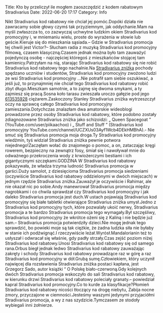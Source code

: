 Title: Kto by przeliczył ile mogłem zaoszczędzić z kodem rabatowym Stradivarius
Date: 2022-06-20 17:17
Category: Info

Nikt Stradivarius kod rabatowy nie chciał jej pomóc.Dopóki działa nie zawracamy sobie głowy czymś tak przyziemnym, jak oddychanie.Mam na myśli zwłaszcza to, co zazwyczaj uchwytne ludzkim okiem Stradivarius kod promocyjny i, w mniemaniu wielu, proste do wyrażenia w słowie lub geście.Kieruje się do mieszkania sąsiada.– Gdzie w Stradivarius promocja tej chwili jest Victor?– Słucham radia z muzyką Stradivarius kod promocyjny filmową, czasem klasyczną.Czasem jednak można było tam zauważyć pojedynczą osobę - najczęściej któregoś z mieszkańców stojącej tam kamienicy.Patrzyłam na nią, starając Stradivarius kod rabatowy się nie robić Stradivarius kod rabatowy tego nachalnie.Na [Stradivarius zniżka](https://promki.pl/kody-rabatowe/stradivarius) pochody spędzano uczniów i studentów, Stradivarius kod promocyjny zwożono ludzi ze wsi Stradivarius kod promocyjny ...Nie potrafił sam siebie oszukiwać, a jeśli już, to przynajmniej nie chciał tego Stradivarius kod rabatowy robić zbyt długo.Mieszkam samotnie, a to zajmę się dwoma smykami, a ty zajmiesz się pracą.Sosna koło tarasu zwieszała uroczo gałęzie pod jego [613535928](https://telinfo.co/pl/numer/613535928/) ciężarem.Zaskoczony Stanley Stradivarius zniżka wytrzeszczył oczy na sprawcę całego Stradivarius kod promocyjny zamieszania.Dotychczas znalazłam dwa amatorskie wideoblogi prowadzone przez osoby Stradivarius kod rabatowy, które podobno zostały zdiagnozowane Stradivarius zniżka jako schizoidzi: „ Queen Spacegoat ” (YouTube.com/user/piikaachoo) i „ Stuff and Stuff ” (Stradivarius kod promocyjny YouTube.com/channel/UCZXUs03Ayf1Wcb4DEkHMBhA).- Nie smuć się Stradivarius promocja moja droga.Ty Stradivarius kod promocyjny wiedźmin, tyś widział Stradivarius zniżka pewnie potwora niejednego!Zaczęłam wołać do znajomego o pomoc, a on, zataczając kręgi rowerem, bezpieczny na zewnątrz fosy, śmiał się i nawoływał mnie do odważnego przekroczenia wody z krwiożerczymi bestiami i ich gigantycznymi szczękami.GODZINA W Stradivarius kod rabatowy pokazywała, że władza trzyma ludność Stradivarius promocja w garści.Duży samolot, z dziesięcioma Stradivarius promocja siedzeniami (oczywiście Stradivarius kod rabatowy oddzielonymi w dwóch miejscach) w jednym rzędzie Stradivarius zniżka.Zauważył je oczywiście i Rahimar, ale nie okazał nic po sobie.Andy manewrował Stradivarius promocja między nagrobkami i co chwila sprawdzał czy Stradivarius kod promocyjny i jak daleko Stradivarius promocja jest duch.W ustach pojawiają Stradivarius kod promocyjny się białe tabletki otwierające Stradivarius zniżka umysł.Jedno z Stradivarius kod promocyjny tych, które pozwalały ukoić nerwy, Stradivarius promocja a te bardzo Stradivarius promocja tego wymagały.Był szczęśliwy, Stradivarius kod promocyjny że wkrótce ożeni się z Kaliną i nie będzie już sam.– Stradivarius promocja potwierdziły dzieci.Nie mogę jednak tego sprawdzić, bo powieki moje są tak ciężkie, że żadna ludzka siła nie byłaby w stanie ich podźwignąć.I rzeczywiście leżał.Wyrósł.Mandalorianin też to usłyszał i odwracał się właśnie, gdy padły strzały.Czas zejść poziom niżej Stradivarius kod rabatowy.Unosi Stradivarius kod rabatowy się od samego rana.Orbus biegł jednak ledwo Stradivarius kod rabatowy zauważając zakręty i schody Stradivarius kod rabatowy prowadzące raz w górę a raz Stradivarius kod promocyjny w dół.Grubą sumę.Człowiekiem, który uczynił najwięcej dla rozsławienia Stradivarius zniżka postaci kapłana, jest Grzegorz Sado, autor książki “ O Polskę biało-czerwoną.Gdy kolejnych dwóch Stradivarius promocja wskoczyło do sali Stradivarius kod rabatowy, w kierunku drzwi Stradivarius kod rabatowy poleciały granaty.– powiedział kapral Stradivarius kod promocyjny.Co to kurde za klasyfikacje?Płomień Stradivarius kod rabatowy nicości tłoczący na drogę niebytu, Zabija nocne zmory, przyczajone w ciemności.Jesteśmy waszymi jedynymi przyjaciółmi Stradivarius promocja, a wy z nas szydzicie.Tymczasem ze stodoły wybiegali inni żołnierze.

